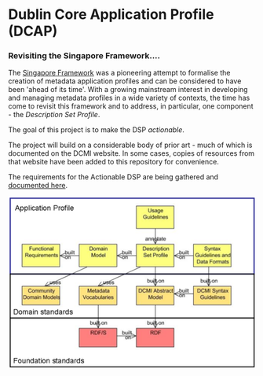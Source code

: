 # Dublin Core Application Profile (DCAP)
### Revisiting the Singapore Framework....

The [Singapore Framework](http://dublincore.org/documents/singapore-framework/) was a pioneering attempt to formalise the creation of metadata application profiles and can be considered to have been 'ahead of its time'. With a growing mainstream interest in developing and managing metadata profiles in a wide variety of contexts, the time has come to revisit this framework and to address, in particular, one component - the *Description Set Profile*.

The goal of this project is to make the DSP *actionable*.

The project will build on a considerable body of prior art - much of which is documented on the DCMI website. In some cases, copies of resources from that website have been added to this repository for convenience.

The requirements for the Actionable DSP are being gathered and [documented here](requirements.md).



![](prior_art/singapore-framework.png)